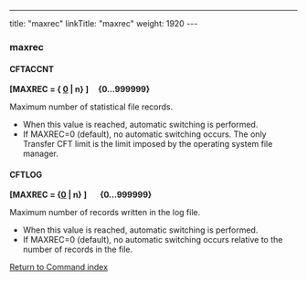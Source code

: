 ---
title: "maxrec"
linkTitle: "maxrec"
weight: 1920
---<span id="maxrec"></span>

### maxrec

#### CFTACCNT

****[MAXREC = { <u>0</u> &#124; n} ]     {0...999999}****

Maximum number
of statistical file records.

- When this value is reached, automatic switching is performed.
- If MAXREC=0 (default), no automatic switching occurs. The only Transfer CFT limit is the limit imposed by the operating system file manager.

#### CFTLOG

****[MAXREC = {<u>0</u> &#124; n} ]       {0...999999}****

Maximum number of records written in the
log file.

- When this value is reached, automatic switching is performed.
- If MAXREC=0 (default), no automatic switching occurs relative to the
    number of records in the file.

[Return to Command index](../../)
